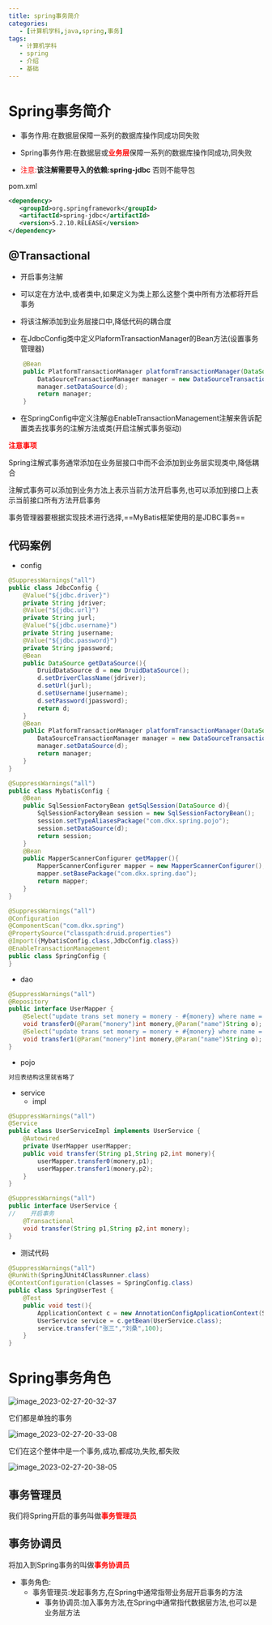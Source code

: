```yaml
---
title: spring事务简介
categories:
   - [计算机学科,java,spring,事务]
tags:
   - 计算机学科
   - spring
   - 介绍
   - 基础
---
```


# Spring事务简介

- 事务作用:在数据层保障一系列的数据库操作同成功同失败

- Spring事务作用:在数据层或<font style="color:red">**业务层**</font>保障一系列的数据库操作同成功,同失败

- <font style="color:red">注意:</font>**该注解需要导入的依赖:spring-jdbc** 否则不能导包

pom.xml

```xml
<dependency>
   <groupId>org.springframework</groupId>
   <artifactId>spring-jdbc</artifactId>
   <version>5.2.10.RELEASE</version>
</dependency>
```

## @Transactional

- 开启事务注解

- 可以定在方法中,或者类中,如果定义为类上那么这整个类中所有方法都将开启事务

- 将该注解添加到业务层接口中,降低代码的耦合度

- 在JdbcConfig类中定义PlaformTransactionManager的Bean方法(设置事务管理器)

```java
    @Bean
    public PlatformTransactionManager platformTransactionManager(DataSource d){
        DataSourceTransactionManager manager = new DataSourceTransactionManager();
        manager.setDataSource(d);
        return manager;
    }
```

- 在SpringConfig中定义注解@EnableTransactionManagement注解来告诉配置类去找事务的注解方法或类(开启注解式事务驱动)

<font style="color:red">**注意事项**</font> 

Spring注解式事务通常添加在业务层接口中而不会添加到业务层实现类中,降低耦合

注解式事务可以添加到业务方法上表示当前方法开启事务,也可以添加到接口上表示当前接口所有方法开启事务

事务管理器要根据实现技术进行选择,==MyBatis框架使用的是JDBC事务== 

## 代码案例

- config

```java
@SuppressWarnings("all")
public class JdbcConfig {
    @Value("${jdbc.driver}")
    private String jdriver;
    @Value("${jdbc.url}")
    private String jurl;
    @Value("${jdbc.username}")
    private String jusername;
    @Value("${jdbc.password}")
    private String jpassword;
    @Bean
    public DataSource getDataSource(){
        DruidDataSource d = new DruidDataSource();
        d.setDriverClassName(jdriver);
        d.setUrl(jurl);
        d.setUsername(jusername);
        d.setPassword(jpassword);
        return d;
    }
    @Bean
    public PlatformTransactionManager platformTransactionManager(DataSource d){
        DataSourceTransactionManager manager = new DataSourceTransactionManager();
        manager.setDataSource(d);
        return manager;
    }
}
```

```java
@SuppressWarnings("all")
public class MybatisConfig {
    @Bean
    public SqlSessionFactoryBean getSqlSession(DataSource d){
        SqlSessionFactoryBean session = new SqlSessionFactoryBean();
        session.setTypeAliasesPackage("com.dkx.spring.pojo");
        session.setDataSource(d);
        return session;
    }
    @Bean
    public MapperScannerConfigurer getMapper(){
        MapperScannerConfigurer mapper = new MapperScannerConfigurer();
        mapper.setBasePackage("com.dkx.spring.dao");
        return mapper;
    }
}
```

```java
@SuppressWarnings("all")
@Configuration
@ComponentScan("com.dkx.spring")
@PropertySource("classpath:druid.properties")
@Import({MybatisConfig.class,JdbcConfig.class})
@EnableTransactionManagement
public class SpringConfig {
}
```

- dao

```java
@SuppressWarnings("all")
@Repository
public interface UserMapper {
    @Select("update trans set monery = monery - #{monery} where name = #{name}")
    void transfer0(@Param("monery")int monery,@Param("name")String o);
    @Select("update trans set monery = monery + #{monery} where name = #{name}")
    void transfer1(@Param("monery")int monery,@Param("name")String o);
}
```

- pojo

```java
对应表结构这里就省略了
```

- service
    - impl

```java
@SuppressWarnings("all")
@Service
public class UserServiceImpl implements UserService {
    @Autowired
    private UserMapper userMapper;
    public void transfer(String p1,String p2,int monery){
        userMapper.transfer0(monery,p1);
        userMapper.transfer1(monery,p2);
    }
}
```

```java
@SuppressWarnings("all")
public interface UserService {
//    开启事务
    @Transactional
    void transfer(String p1,String p2,int monery);
}
```

- 测试代码

```java
@SuppressWarnings("all")
@RunWith(SpringJUnit4ClassRunner.class)
@ContextConfiguration(classes = SpringConfig.class)
public class SpringUserTest {
    @Test
    public void test(){
        ApplicationContext c = new AnnotationConfigApplicationContext(SpringConfig.class);
        UserService service = c.getBean(UserService.class);
        service.transfer("张三","刘桑",100);
    }
}
```

# Spring事务角色

![image_2023-02-27-20-32-37](https://raw.githubusercontent.com/PigPigLetsGo/imeages/master/image_2023-02-27-20-32-37_20230227205136.png)

它们都是单独的事务

![image_2023-02-27-20-33-08](https://raw.githubusercontent.com/PigPigLetsGo/imeages/master/image_2023-02-27-20-33-08_20230227205149.png)

它们在这个整体中是一个事务,成功,都成功,失败,都失败

![image_2023-02-27-20-38-05](https://raw.githubusercontent.com/PigPigLetsGo/imeages/master/image_2023-02-27-20-38-05_20230227205201.png)

## 事务管理员

我们将Spring开启的事务叫做<font style="color:red">**事务管理员**</font>

## 事务协调员

将加入到Spring事务的叫做<font style="color:red">**事务协调员**</font>

- 事务角色:
    - 事务管理员:发起事务方,在Spring中通常指带业务层开启事务的方法
       - 事务协调员:加入事务方法,在Spring中通常指代数据层方法,也可以是业务层方法
